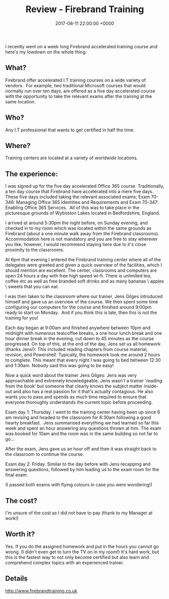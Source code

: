 ﻿---
layout: post
title:  "Review - Firebrand Training"
date:   2017-08-11 22:00:00 +0000
categories: Review
tags: [review, firebrand, training, o365]
---
I recently went on a week long Firebrand accelerated training course and here's my lowdown on the whole thing.

## What?
Firebrand offer accelerated I.T training courses on a wide variety of vendors.  For example, two traditional Microsoft courses that would normally run over ten days, are offered as a five day accelerated course with the opportunity to take the relevant exams after the training at the same location.

## Who?
Any I.T professional that wants to get certified in half the time.

## Where?
Training centers are located at a variety of worldwide locations.

## The experience:
I was signed up for the five day accelerated Office 365 course.  Traditionally, a ten day course that Firebrand have accelerated into a mere five days. These five days included taking the relevant associated exams; Exam 70-346: Managing Office 365 Identities and Requirements and Exam 70-347: Enabling Office 365 Services.  All of this was to take place in the picturesque grounds of Wyboston Lakes located in Bedfordshire, England.

I arrived at around 5:30pm the night before, on Sunday evening, and checked in to my room which was located within the same grounds as Firebrand (about a one minute walk away from the Firebrand classrooms).  Accommodation here is not mandatory and you are free to stay wherever you like, however, I would recommend staying here due to it's close proximity to the classrooms.

At 6pm that evening I entered the Firebrand training center where all of the delegates were greeted and given a quick overview of the facilities, which I should mention are excellent.  The center, classrooms and computers are open 24 hours a day with free high speed wi-fi.  There is unlimited tea, coffee etc as well as free branded soft drinks and as many bananas \ apples \ sweets that you can eat.

I was then taken to the classroom where our trainer, Jens Gilges introduced himself and gave us an overview of the course.  We then spent some time configuring our computers for the course and finished around 9:00pm ready to start on Monday.  And if you think this is late, then this is not the training for you!

Each day began at 9:00am and finished anywhere between 10pm and midnight with numerous tea\coffee breaks, a one hour lunch break and one hour dinner break in the evening, cut down to 45 minutes as the course progressed.  On top of this, at the end of the day, Jens set us all homework (thanks Jens!): This included reading chapters from course material, revision, and Powershell. Typically, the homework took me around 2 hours to complete. This meant that every night I was going to bed between 12:30 and 1:30am. Nobody said this was going to be easy!

Now a quick word about the trainer Jens Gilges: Jens was very approachable and extremely knowledgeable. Jens wasn't a trainer 'reading from the book' but someone that clearly knows the subject matter inside-out and also has a real passion for it that's actually contagious. He also wants you to pass and spends as much time required to ensure that everyone thoroughly understands the current topic before proceeding.

Exam day 1: Thursday. I went to the training center having been up since 6 am revising and headed to the classroom for 8:30am following a good hearty breakfast.  Jens summarised everything we had learned so far this week and spent an hour answering any questions thrown at him. The exam was booked for 10am and the room was in the same building so not far to go...

After the exam, Jens gave us an hour off and then it was straight back to the classroom to continue the course.

Exam day 2: Friday.  Similar to the day before with Jens recapping and answering questions, followed by him leading us to the exam room for the final exam.

(I passed both exams with flying colours in case you were wondering!)

## The  cost?
I'm unsure of the cost as I did not have to pay (thank to my Manager at work!)

## Worth it?
Yes.  If you do the assigned homework and put in the hours you cannot go wrong.  (I didn't even get to turn the TV on in my room!) It's hard work, but this is the fastest way to not only become certified but also learn and comprehend complex topics with an experienced trainer.

## Details
http://www.firebrandtraining.co.uk
